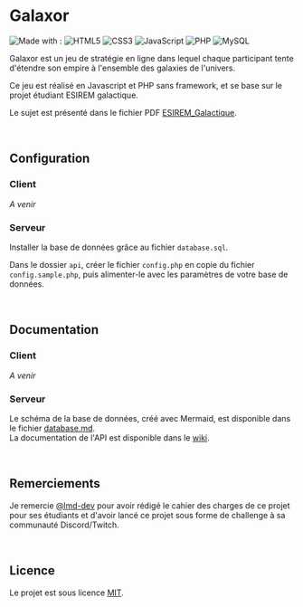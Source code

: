 # Galaxor
![Made with :](https://img.shields.io/badge/Made%20with%20:-brightgreen?style=flat)
![HTML5](https://img.shields.io/badge/HTML5-blue?style=flat&logo=html5&logoColor=white)
![CSS3](https://img.shields.io/badge/CSS3-blue?style=flat&logo=css3)
![JavaScript](https://img.shields.io/badge/JavaScript-blue?style=flat&logo=javascript&logoColor=white) 
![PHP](https://img.shields.io/badge/PHP-blue?style=flat&logo=php&logoColor=white) 
![MySQL](https://img.shields.io/badge/MySQL-blue?style=flat&logo=mysql&logoColor=white) 

Galaxor est un jeu de stratégie en ligne dans lequel chaque participant tente d'étendre son empire à l'ensemble des galaxies de l'univers.

Ce jeu est réalisé en Javascript et PHP sans framework, et se base sur le projet étudiant ESIREM galactique.

Le sujet est présenté dans le fichier PDF [ESIREM_Galactique](docs/ESIREM_Galactique.pdf).

<br/>

## Configuration
### Client
*A venir*

### Serveur
Installer la base de données grâce au fichier `database.sql`.

Dans le dossier `api`, créer le fichier `config.php` en copie du fichier `config.sample.php`, puis alimenter-le avec les paramètres de votre base de données.

<br/>

## Documentation
### Client
*A venir*

### Serveur
Le schéma de la base de données, créé avec Mermaid, est disponible dans le fichier [database.md](docs/database.md).  
La documentation de l'API est disponible dans le [wiki](https://github.com/Aleowyne/galaxor/wiki).

<br/>

## Remerciements
Je remercie [@lmd-dev](https://github.com/lmd-dev) pour avoir rédigé le cahier des charges de ce projet pour ses étudiants et d'avoir lancé ce projet sous forme de challenge à sa communauté Discord/Twitch.

<br/>

## Licence
Le projet est sous licence [MIT](https://github.com/Aleowyne/galaxor.github.io/blob/main/README.md).